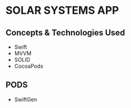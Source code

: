 # SOLAR SYSTEMS APP

## Concepts & Technologies Used
- Swift
- MVVM
- SOLID
- CocoaPods

## PODS
- SwiftGen

